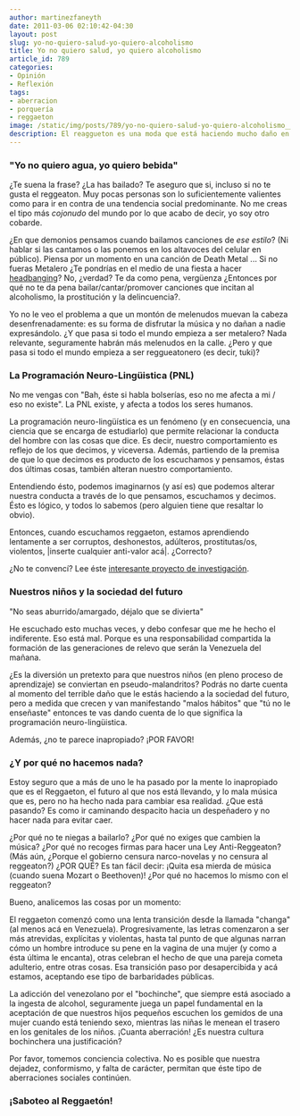 ```yaml
---
author: martinezfaneyth
date: 2011-03-06 02:10:42-04:30
layout: post
slug: yo-no-quiero-salud-yo-quiero-alcoholismo
title: Yo no quiero salud, yo quiero alcoholismo
article_id: 789
categories:
- Opinión
- Reflexión
tags:
- aberracion
- porquería
- reggaeton
image: /static/img/posts/789/yo-no-quiero-salud-yo-quiero-alcoholismo__1.jpg
description: El reaggueton es una moda que está haciendo mucho daño en nuestra sociedad.
---
```


### "Yo no quiero agua, yo quiero bebida"

¿Te suena la frase? ¿La has bailado? Te aseguro que si, incluso si no te gusta el reggeaton. Muy pocas personas son lo suficientemente valientes como para ir en contra de una tendencia social predominante. No me creas el tipo más _cojonudo_ del mundo por lo que acabo de decir, yo soy otro cobarde.

¿En que demonios pensamos cuando bailamos canciones de _ese estilo_? (Ni hablar si las cantamos o las ponemos en los altavoces del celular en público). Piensa por un momento en una canción de Death Metal ... Si no fueras Metalero ¿Te pondrías en el medio de una fiesta a hacer [headbanging](http://es.wikipedia.org/wiki/Headbanging)? No, ¿verdad? Te da como pena, vergüenza ¿Entonces por qué no te da pena bailar/cantar/promover canciones que incitan al alcoholismo, la prostitución y la delincuencia?.

Yo no le veo el problema a que un montón de melenudos muevan la cabeza desenfrenadamente: es su forma de disfrutar la música y no dañan a nadie expresándolo. ¿Y que pasa si todo el mundo empieza a ser metalero? Nada relevante, seguramente habrán más melenudos en la calle. ¿Pero y que pasa si todo el mundo empieza a ser reggueatonero (es decir, tuki)?

### La Programación Neuro-Lingüistica (PNL)

No me vengas con "Bah, éste si habla bolserías, eso no me afecta a mi / eso no existe". La PNL existe, y afecta a todos los seres humanos.

La programación neuro-lingüística es un fenómeno (y en consecuencia, una ciencia que se encarga de estudiarlo) que permite relacionar la conducta del hombre con las cosas que dice. Es decir, nuestro comportamiento es reflejo de los que decimos, y viceversa. Además, partiendo de la premisa de que lo que decimos es producto de los escuchamos y pensamos, éstas dos últimas cosas, también alteran nuestro comportamiento.

Entendiendo ésto, podemos imaginarnos (y así es) que podemos alterar nuestra conducta a través de lo que pensamos, escuchamos y decimos. Ésto es lógico, y todos lo sabemos (pero alguien tiene que resaltar lo obvio).

Entonces, cuando escuchamos reggaeton, estamos aprendiendo lentamente a ser corruptos, deshonestos, adúlteros, prostitutas/os, violentos, |inserte cualquier anti-valor acá|. ¿Correcto?

¿No te convencí? Lee éste [interesante proyecto de investigación](http://www.monografias.com/trabajos60/influencia-reggaeton-estudiantes/influencia-reggaeton-estudiantes.shtml).

### Nuestros niños y la sociedad del futuro

<span class="figure figure-right-30" data-figure-src="http://huntingbears.com.ve/static/img/posts/789/yo-no-quiero-salud-yo-quiero-alcoholismo__2.jpg" data-figure-href="http://huntingbears.com.ve/static/img/posts/789/yo-no-quiero-salud-yo-quiero-alcoholismo__2.jpg"></span>

"No seas aburrido/amargado, déjalo que se divierta"

He escuchado esto muchas veces, y debo confesar que me he hecho el indiferente. Eso está mal. Porque es una responsabilidad compartida la formación de las generaciones de relevo que serán la Venezuela del mañana.

¿Es la diversión un pretexto para que nuestros niños (en pleno proceso de aprendizaje) se conviertan en pseudo-malandritos? Podrás no darte cuenta al momento del terrible daño que le estás haciendo a la sociedad del futuro, pero a medida que crecen y van manifestando "malos hábitos" que "tú no le enseñaste" entonces te vas dando cuenta de lo que significa la programación neuro-lingüistica.

Además, ¿no te parece inapropiado? ¡POR FAVOR!

### ¿Y por qué no hacemos nada?

Estoy seguro que a más de uno le ha pasado por la mente lo inapropiado que es el Reggaeton, el futuro al que nos está llevando, y lo mala música que es, pero no ha hecho nada para cambiar esa realidad. ¿Que está pasando? Es como ir caminando despacito hacia un despeñadero y no hacer nada para evitar caer.

¿Por qué no te niegas a bailarlo? ¿Por qué no exiges que cambien la música? ¿Por qué no recoges firmas para hacer una Ley Anti-Reggeaton? (Más aún, ¿Porque el gobierno censura narco-novelas y no censura al reggeaton?) ¿POR QUÉ? Es tan fácil decir: ¡Quita esa mierda de música (cuando suena Mozart o Beethoven)! ¿Por qué no hacemos lo mismo con el reggeaton?

Bueno, analicemos las cosas por un momento:

El reggaeton comenzó como una lenta transición desde la llamada "changa" (al menos acá en Venezuela). Progresivamente, las letras comenzaron a ser más atrevidas, explícitas y violentas, hasta tal punto de que algunas narran cómo un hombre introduce su pene en la vagina de una mujer (y como a ésta última le encanta), otras celebran el hecho de que una pareja cometa adulterio, entre otras cosas. Esa transición paso por desapercibida y acá estamos, aceptando ese tipo de barbaridades públicas.

La adicción del venezolano por el "bochinche", que siempre está asociado a la ingesta de alcohol, seguramente juega un papel fundamental en la aceptación de que nuestros hijos pequeños escuchen los gemidos de una mujer cuando está teniendo sexo, mientras las niñas le menean el trasero en los genitales de los niños. ¡Cuanta aberración! ¿Es nuestra cultura bochinchera una justificación?

Por favor, tomemos conciencia colectiva. No es posible que nuestra dejadez, conformismo, y falta de carácter, permitan que éste tipo de aberraciones sociales continúen.

### ¡Saboteo al Reggaetón!
